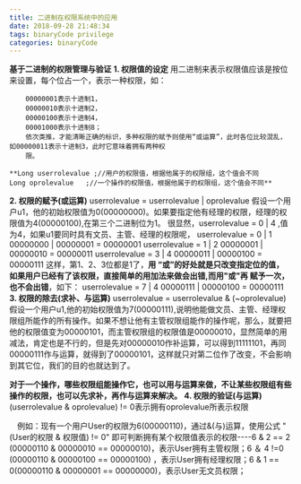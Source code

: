 ```yaml
---
title: 二进制在权限系统中的应用
date: 2018-09-28 21:48:34
tags: binaryCode privilege
categories: binaryCode
---
```

**基于二进制的权限管理与验证**
 **1. 权限值的设定**
	   用二进制来表示权限值应该是按位来设置，每个位占一个，表示一种权限，如：

	    00000001表示十进制1，
	    00000010表示十进制2，
	    00000100表示十进制4，
	    00001000表示十进制8；
		依次类推，才能清晰正确的标识，多种权限的赋予则使用“或运算”，此时各位比较混乱，如00000011表示十进制3，此时它意味着拥有两种权
		限。

	**Long userrolevalue ;//用户的权限值，根据他属于的权限组，这个值会不同
	Long oprolevalue   ;//一个操作的权限值，根据他属于的权限组，这个值会不同**
 **2. 权限的赋予(或运算)**
		 	 userrolevalue = userrolevalue | oprolevalue
		假设一个用户u1，他的初始权限值为0(00000000)。如果要指定他有经理的权限，经理的权限值为4(00000100),在第三个二进制位为1。
		很显然，userrolevalue =  0 | 4 ,值为4，如果u1要同时具有文员、主管、经理的权限呢，
		userrolevalue = 0 | 1   00000000 | 00000001  = 00000001
		userrolevalue = 1 | 2   00000001 | 00000010  = 00000011
		userrolevalue = 3 | 4   00000011 | 00000100  = 00000111
		这样，第1、2、3位都是1了，**用 “或”的好处就是只改变指定位的值，如果用户已经有了该权限，直接简单的用加法来做会出错,而用"或"再
		 赋予一次，也不会出错**，如下：
		userrolevalue = 7 | 4   00000111 | 00000100  = 00000111
 **3. 权限的除去(求补、与运算)**
		 userrolevalue = userrolevalue & (~oprolevalue)
假设一个用户u1,他的初始权限值为7(00000111),说明他能做文员、主管、经理权限组所能作的所有操作。如果不想让他有主管权限组能作的操作呢，那么，就要把他的权限值变为00000101，而主管权限组的权限值是00000010，显然简单的用减法，肯定也是不行的，但是先对00000010作补运算，可以得到11111101，再同00000111作与运算，就得到了00000101，这样就只对第二位作了改变，不会影响到其它位，我们的目的也就达到了。

**对于一个操作，哪些权限组能操作它，也可以用与运算来做，不让某些权限组有些操作的权限，也可以先求补，再作与运算来解决。**
 **4. 权限的验证(与运算)**
	 (userrolevalue & oprolevalue) != 0表示拥有oprolevalue所表示权限

　例如：现有一个用户User的权限为6(00000110)，通过&(与)运算，使用公式 "(User的权限 & 权限值) != 0" 即可判断拥有某个权限值表示的权限----6 & 2 == 2 (00000110 & 00000010 == 00000010)，表示User拥有主管权限；6 ＆ 4 !=0 (00000110 & 00000100 == 00000100) ，表示User拥有经理权限；6 & 1 == 0(00000110 & 00000001 == 00000000)，表示User无文员权限；
